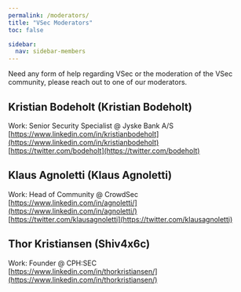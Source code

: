 ```yaml
---
permalink: /moderators/
title: "VSec Moderators"
toc: false

sidebar:
  nav: sidebar-members
---
```


Need any form of help regarding VSec or the moderation of the VSec community, please reach out to one of our moderators.

## Kristian Bodeholt (Kristian Bodeholt)
Work: Senior Security Specialist @ Jyske Bank A/S   
[https://www.linkedin.com/in/kristianbodeholt](https://www.linkedin.com/in/kristianbodeholt)  
[https://twitter.com/bodeholt](https://twitter.com/bodeholt)  

## Klaus Agnoletti (Klaus Agnoletti)
Work: Head of Community @ CrowdSec
[https://www.linkedin.com/in/agnoletti/](https://www.linkedin.com/in/agnoletti/)  
[https://twitter.com/klausagnoletti](https://twitter.com/klausagnoletti)  

## Thor Kristiansen (Shiv4x6c)
Work: Founder @ CPH:SEC  
[https://www.linkedin.com/in/thorkristiansen/](https://www.linkedin.com/in/thorkristiansen/)  
